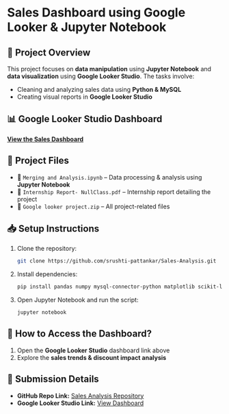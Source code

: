 # **Sales Dashboard using Google Looker & Jupyter Notebook**

## 📌 **Project Overview**
This project focuses on **data manipulation** using **Jupyter Notebook** and **data visualization** using **Google Looker Studio**. The tasks involve:
- Cleaning and analyzing sales data using **Python & MySQL**
- Creating visual reports in **Google Looker Studio**

## 📊 **Google Looker Studio Dashboard**
[**View the Sales Dashboard**](https://lookerstudio.google.com/reporting/e9ffacfa-97a6-4255-b9c4-1901a84f3b6c)

## 📝 **Project Files**
- 📂 `Merging and Analysis.ipynb` – Data processing & analysis using **Jupyter Notebook**
- 📂 `Internship Report- NullClass.pdf` – Internship report detailing the project
- 📂 `Google looker project.zip` – All project-related files

## 📥 **Setup Instructions**
1. Clone the repository:
   ```bash
   git clone https://github.com/srushti-pattankar/Sales-Analysis.git
   ```
2. Install dependencies:
   ```bash
   pip install pandas numpy mysql-connector-python matplotlib scikit-learn
   ```
3. Open Jupyter Notebook and run the script:
   ```bash
   jupyter notebook
   ```

## 📌 **How to Access the Dashboard?**
1. Open the **Google Looker Studio** dashboard link above
2. Explore the **sales trends & discount impact analysis**

## 📩 **Submission Details**
- **GitHub Repo Link:** [Sales Analysis Repository](https://github.com/srushti-pattankar/Sales-Analysis)
- **Google Looker Studio Link:** [View Dashboard](https://lookerstudio.google.com/reporting/e9ffacfa-97a6-4255-b9c4-1901a84f3b6c)
